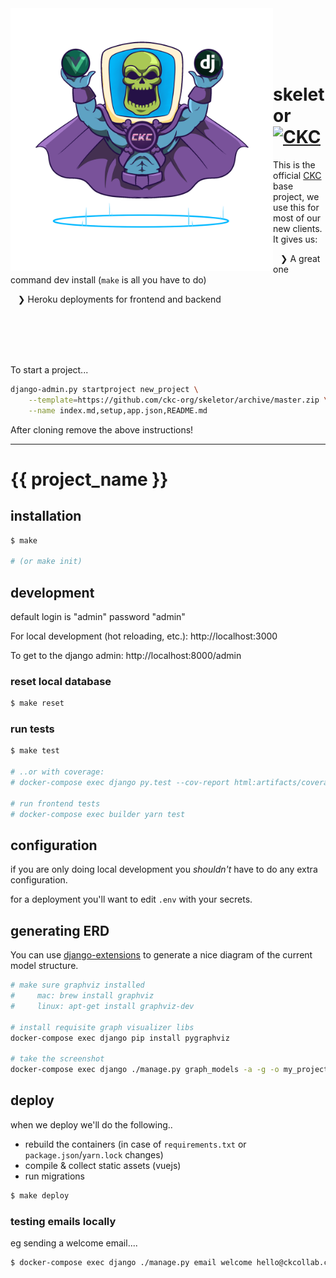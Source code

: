 <img src="docs/skeletor_full.png" alt="CKC" width="420" align="left">

&nbsp;<br>
&nbsp;<br>
&nbsp;<br>
&nbsp;<br>

# skeletor [<img src="https://ckcollab.com/assets/images/badges/badge.svg" alt="CKC" height="20">](https://ckcollab.com)

This is the official [CKC](https://ckcollab.com) base project, we use this
for most of our new clients. It gives us:

 &nbsp;&nbsp; ❯ A great one command dev install (`make` is all you have to do)
 
 &nbsp;&nbsp; ❯ Heroku deployments for frontend and backend
 
 
&nbsp;<br>
&nbsp;<br>
&nbsp;<br>
&nbsp;<br>


To start a project...

```bash
django-admin.py startproject new_project \
    --template=https://github.com/ckc-org/skeletor/archive/master.zip \
    --name index.md,setup,app.json,README.md
```

After cloning remove the above instructions!


-----------------



# {{ project_name }}


## installation

```bash
$ make

# (or make init)
```

## development

default login is "admin" password "admin"

For local development (hot reloading, etc.):
http://localhost:3000

To get to the django admin:
http://localhost:8000/admin

### reset local database

```bash
$ make reset
```

### run tests

```bash
$ make test

# ..or with coverage:
# docker-compose exec django py.test --cov-report html:artifacts/coverag

# run frontend tests
# docker-compose exec builder yarn test
```

## configuration

if you are only doing local development you _shouldn't_ have to do any extra configuration.

for a deployment you'll want to edit `.env` with your secrets.

## generating ERD

You can use [django-extensions](https://django-extensions.readthedocs.io/en/latest/graph_models.html)
to generate a nice diagram of the current model structure.

```bash
# make sure graphviz installed
#     mac: brew install graphviz
#     linux: apt-get install graphviz-dev

# install requisite graph visualizer libs
docker-compose exec django pip install pygraphviz

# take the screenshot
docker-compose exec django ./manage.py graph_models -a -g -o my_project_visualized.png
```

## deploy

when we deploy we'll do the following.. 
 * rebuild the containers (in case of `requirements.txt` or `package.json`/`yarn.lock` changes)
 * compile & collect static assets (vuejs)
 * run migrations

```bash
$ make deploy
```

### testing emails locally

eg sending a welcome email....

```bash
$ docker-compose exec django ./manage.py email welcome hello@ckcollab.com
```
